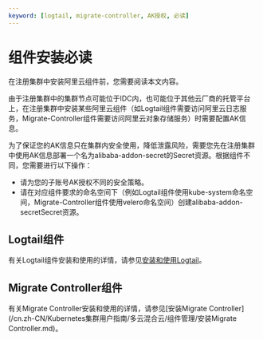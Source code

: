 ```yaml
---
keyword: [logtail, migrate-controller, AK授权, 必读]
---
```


# 组件安装必读

在注册集群中安装阿里云组件前，您需要阅读本文内容。

由于注册集群中的集群节点可能位于IDC内，也可能位于其他云厂商的托管平台上，在注册集群中安装某些阿里云组件（如Logtail组件需要访问阿里云日志服务，Migrate-Controller组件需要访问阿里云对象存储服务）时需要配置AK信息。

为了保证您的AK信息只在集群内安全使用，降低泄露风险，需要您先在注册集群中使用AK信息部署一个名为alibaba-addon-secret的Secret资源。根据组件不同，您需要进行以下操作：

-   请为您的子账号AK授权不同的安全策略。
-   请在对应组件要求的命名空间下（例如Logtail组件使用kube-system命名空间，Migrate-Controller组件使用velero命名空间）创建alibaba-addon-secretSecret资源。

## Logtail组件

有关Logtail组件安装和使用的详情，请参见[安装和使用Logtail](/cn.zh-CN/Kubernetes集群用户指南/多云混合云/弹性节点池/安装和使用Logtail.md)。

## Migrate Controller组件

有关Migrate Controller安装和使用的详情，请参见[安装Migrate Controller](/cn.zh-CN/Kubernetes集群用户指南/多云混合云/组件管理/安装Migrate Controller.md)。

